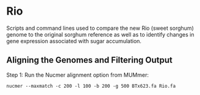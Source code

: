 # Rio
Scripts and command lines used to compare the new Rio (sweet sorghum) genome to the original sorghum reference as well as to identify changes in gene expression associated with sugar accumulation.

## Aligning the Genomes and Filtering Output
Step 1: Run the Nucmer alignment option from MUMmer:
```
nucmer --maxmatch -c 200 -l 100 -b 200 -g 500 BTx623.fa Rio.fa
```
